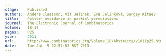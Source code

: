 ```yaml
---
stage:    Published
authors:  Anders Claesson, Vít Jelínek, Eva Jelinkova, Sergey Kitaev
title:    Pattern avoidance in partial permutations
journal:  The Electronic Journal of Combinatorics
volume:   18(1)
pages:    P25
year:     2011
url:      http://www.combinatorics.org/Volume_18/Abstracts/v18i1p25.html
date:     Tue Jul  9 22:57:53 BST 2013
---
```

